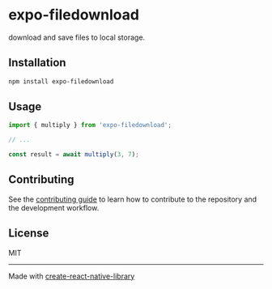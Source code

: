 # expo-filedownload

download and save files to local storage.

## Installation

```sh
npm install expo-filedownload
```

## Usage

```js
import { multiply } from 'expo-filedownload';

// ...

const result = await multiply(3, 7);
```

## Contributing

See the [contributing guide](CONTRIBUTING.md) to learn how to contribute to the repository and the development workflow.

## License

MIT

---

Made with [create-react-native-library](https://github.com/callstack/react-native-builder-bob)
